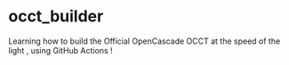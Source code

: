 # occt_builder


Learning how to build the Official OpenCascade OCCT at the speed of the light , using GitHub Actions !

